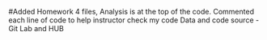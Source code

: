 #Added Homework 4 files, Analysis is at the top of the code. Commented each line of code to help instructor check my code Data and code source - Git Lab and HUB
